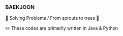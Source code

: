 ### BAEKJOON
🌳 Solving Problems / From sprouts to trees 🌳

✏️ These codes are primarily written in Java & Python
